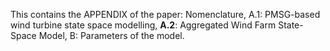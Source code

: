 This contains the APPENDIX of the paper:
Nomenclature,
A.1: PMSG-based wind turbine state space modelling,
**A.2**: Aggregated Wind Farm State-Space Model,
B: Parameters of the model.
